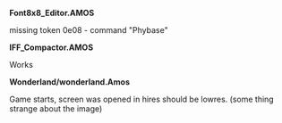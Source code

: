**Font8x8_Editor.AMOS**

missing token 0e08 - command "Phybase"

**IFF_Compactor.AMOS**

Works

**Wonderland/wonderland.Amos**

Game starts, screen was opened in hires should be lowres.
(some thing strange about the image)

